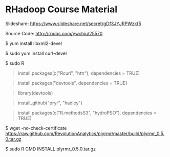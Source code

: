 RHadoop Course Material
=============

Slideshare: https://www.slideshare.net/secret/gDf3JYJRPWzkf5

Source Code: http://rpubs.com/ywchiu/25570


$ yum install libxml2-devel

$ sudo yum install curl-devel

$ sudo R

> install.packages(c("Rcurl", "httr"),  dependencies = TRUE)

> install.packages("devtools", dependencies = TRUE)

> library(devtools)

> install_github("pryr", "hadley")

> install.packages(c("R.methodsS3", "hydroPSO"),  dependencies = TRUE)


$ wget -no-check-certificate  https://raw.github.com/RevolutionAnalytics/plyrmr/master/build/plyrmr_0.5.0.tar.gz

$ sudo R CMD INSTALL plyrmr_0.5.0.tar.gz

